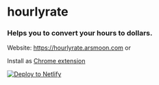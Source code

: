 # hourlyrate

### Helps you to convert your hours to dollars.

Website: https://hourlyrate.arsmoon.com or

Install as [Chrome extension](https://chrome.google.com/webstore/detail/hourlyrate/bgjbahmkflngdopgjifphcpepapgohca)

<!-- Markdown snippet -->

[![Deploy to Netlify](https://www.netlify.com/img/deploy/button.svg)](https://app.netlify.com/start/deploy?repository=https://github.com/Tusko/hourlyrate)
